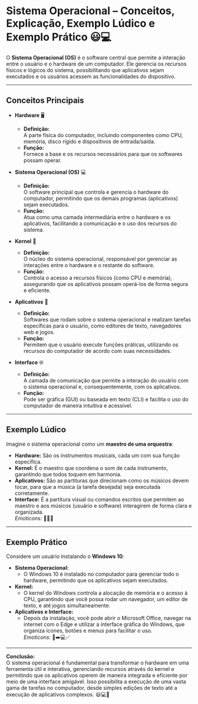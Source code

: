 # Sistema Operacional – Conceitos, Explicação, Exemplo Lúdico e Exemplo Prático 😃💻

O **Sistema Operacional (OS)** é o software central que permite a interação entre o usuário e o hardware de um computador. Ele gerencia os recursos físicos e lógicos do sistema, possibilitando que aplicativos sejam executados e os usuários acessem as funcionalidades do dispositivo.

---

## Conceitos Principais

- **Hardware** 🖥️  
  - **Definição:**  
    A parte física do computador, incluindo componentes como CPU, memória, disco rígido e dispositivos de entrada/saída.
  - **Função:**  
    Fornece a base e os recursos necessários para que os softwares possam operar.

- **Sistema Operacional (OS)** 💻  
  - **Definição:**  
    O software principal que controla e gerencia o hardware do computador, permitindo que os demais programas (aplicativos) sejam executados.
  - **Função:**  
    Atua como uma camada intermediária entre o hardware e os aplicativos, facilitando a comunicação e o uso dos recursos do sistema.
    
- **Kernel** 🔧  
  - **Definição:**  
    O núcleo do sistema operacional, responsável por gerenciar as interações entre o hardware e o restante do software.
  - **Função:**  
    Controla o acesso a recursos físicos (como CPU e memória), assegurando que os aplicativos possam operá-los de forma segura e eficiente.
    
- **Aplicativos** 📱  
  - **Definição:**  
    Softwares que rodam sobre o sistema operacional e realizam tarefas específicas para o usuário, como editores de texto, navegadores web e jogos.
  - **Função:**  
    Permitem que o usuário execute funções práticas, utilizando os recursos do computador de acordo com suas necessidades.

- **Interface** 🌐  
  - **Definição:**  
    A camada de comunicação que permite a interação do usuário com o sistema operacional e, consequentemente, com os aplicativos.
  - **Função:**  
    Pode ser gráfica (GUI) ou baseada em texto (CLI) e facilita o uso do computador de maneira intuitiva e acessível.

---

## Exemplo Lúdico

Imagine o sistema operacional como um **maestro de uma orquestra**:  
- **Hardware:** São os instrumentos musicais, cada um com sua função específica.  
- **Kernel:** É o maestro que coordena o som de cada instrumento, garantindo que todos toquem em harmonia.  
- **Aplicativos:** São as partituras que direcionam como os músicos devem tocar, para que a música (a tarefa desejada) seja executada corretamente.  
- **Interface:** É a partitura visual ou comandos escritos que permitem ao maestro e aos músicos (usuário e software) interagirem de forma clara e organizada.  
*Emoticons:* 🎼🎻✨

---

## Exemplo Prático

Considere um usuário instalando o **Windows 10**:  
- **Sistema Operacional:**  
  - O Windows 10 é instalado no computador para gerenciar todo o hardware, permitindo que os aplicativos sejam executados.  
- **Kernel:**  
  - O kernel do Windows controla a alocação de memória e o acesso à CPU, garantindo que você possa rodar um navegador, um editor de texto, e até jogos simultaneamente.  
- **Aplicativos e Interface:**  
  - Depois da instalação, você pode abrir o Microsoft Office, navegar na internet com o Edge e utilizar a interface gráfica do Windows, que organiza ícones, botões e menus para facilitar o uso.  
*Emoticons:* 📀➡️💻✅

---

**Conclusão:**  
O sistema operacional é fundamental para transformar o hardware em uma ferramenta útil e interativa, gerenciando recursos através do kernel e permitindo que os aplicativos operem de maneira integrada e eficiente por meio de uma interface amigável. Isso possibilita a execução de uma vasta gama de tarefas no computador, desde simples edições de texto até a execução de aplicativos complexos. 😃💻🎯